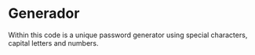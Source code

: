 # Generador
Within this code is a unique password generator using special characters, capital letters and numbers.

